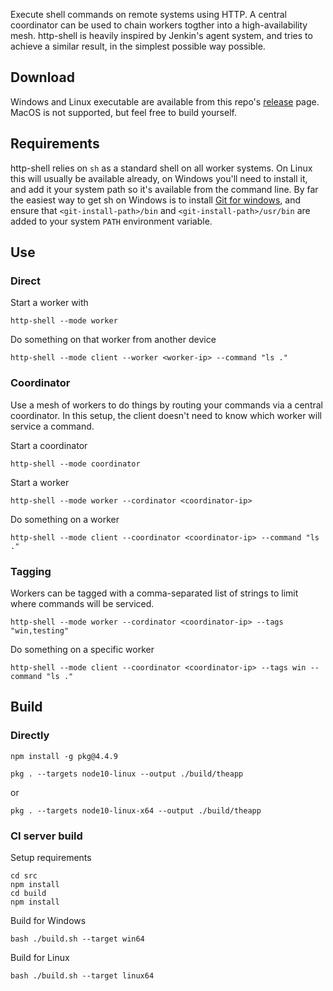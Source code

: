 Execute shell commands on remote systems using HTTP. A central coordinator can be used to chain workers togther into a high-availability mesh. http-shell is heavily inspired by Jenkin's agent system, and tries to achieve a similar result, in the simplest possible way possible.

## Download

Windows and Linux executable are available from this repo's [release](https://github.com/shukriadams/http-shell/releases) page. MacOS is not supported, but feel free to build yourself.

## Requirements

http-shell relies on `sh` as a standard shell on all worker systems. On Linux this will usually be available already, on Windows you'll need to install it, and add it your system path so it's available from the command line. By far the easiest way to get sh on Windows is to install [Git for windows](https://git-scm.com), and ensure that `<git-install-path>/bin` and `<git-install-path>/usr/bin` are added to your system `PATH` environment variable.

## Use

### Direct 

Start a worker with

    http-shell --mode worker

Do something on that worker from another device 

    http-shell --mode client --worker <worker-ip> --command "ls ."

### Coordinator

Use a mesh of workers to do things by routing your commands via a central coordinator. In this setup, the client doesn't need to know which worker will service a command.

Start a coordinator

    http-shell --mode coordinator 

Start a worker

    http-shell --mode worker --cordinator <coordinator-ip>

Do something on a worker 

    http-shell --mode client --coordinator <coordinator-ip> --command "ls ."

### Tagging

Workers can be tagged with a comma-separated list of strings to limit where commands will be serviced. 

    http-shell --mode worker --cordinator <coordinator-ip> --tags "win,testing"

Do something on a specific worker

    http-shell --mode client --coordinator <coordinator-ip> --tags win --command "ls ." 

## Build 

### Directly

    npm install -g pkg@4.4.9

    pkg . --targets node10-linux --output ./build/theapp

or

    pkg . --targets node10-linux-x64 --output ./build/theapp

### CI server build

Setup requirements

    cd src
    npm install
    cd build
    npm install

Build for Windows

    bash ./build.sh --target win64

Build for Linux

    bash ./build.sh --target linux64
